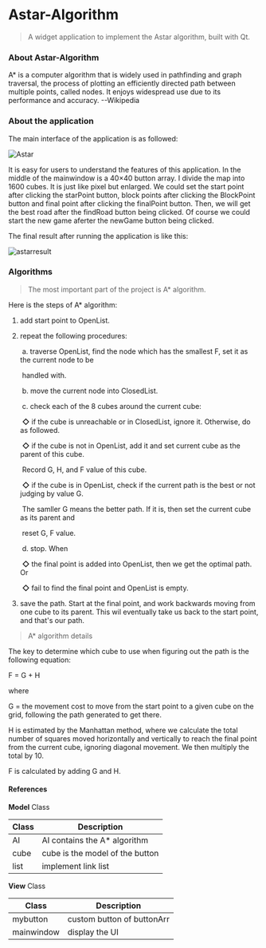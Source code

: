 # Astar-Algorithm

> A widget application to implement the Astar algorithm, built with Qt.



### About Astar-Algorithm

A* is a computer algorithm that is widely used in pathfinding and graph traversal, the process of plotting an efficiently directed path between multiple points, called nodes. It enjoys widespread use due to its performance and accuracy.  --Wikipedia

### About the application

The main interface of the application is as followed:

![Astar](/home/kyriewei/图片/Astar.png)

It is easy for users to understand the features of this application. In the middle of the mainwindow is a 40×40 button array. I divide the map into 1600 cubes. It is just like pixel but enlarged. We could set the start point after clicking the starPoint button, block points after clicking the BlockPoint button and final point after clicking the finalPoint button. Then, we will get the best road after the findRoad button being clicked. Of course we could start the new game aferter the newGame button being clicked.

The final result after running the  application is like this:

![astarresult](/home/kyriewei/图片/astarresult.png)



### Algorithms

> The most important part of the project  is A* algorithm.

Here is the steps of A* algorithm:

1. add start point to OpenList.

2. repeat the following procedures:

   ​	a.  traverse OpenList, find the node which has the smallest F, set it as the current node to be 					 		   

   ​	     handled with.

   ​	b.  move the current node into ClosedList.

   ​	c.   check each of the 8 cubes around the current cube:

   ​		**◇**    if the cube is unreachable  or in ClosedList, ignore it. Otherwise, do as followed.

   ​		**◇**    if the cube is not in OpenList, add it and set  current cube as the parent of this cube.

   ​			Record G, H, and F value of this cube.

   ​		**◇**    if the cube is in OpenList, check if the current path is the best or not judging by value G. 

   ​			The samller G means the better path. If it is, then set the current cube as its parent and 		 

   ​			reset G, F value.

   ​	d.   stop. When

   ​		**◇**    the final point is added into  OpenList, then we get the optimal path. Or

   ​		**◇**  	fail to find the final point and OpenList is empty. 

3. save the path. Start at the final point, and work backwards moving from one cube to its parent. This wil eventually take us back to the start point, and that's our path.

> A* algorithm details		

The key to determine which cube to use when figuring out the path is the following equation:

F = G + H

where

G = the movement cost to move from the start point to a given cube on the grid, following the path generated to get there.

H is estimated by the Manhattan method, where we calculate the total number of squares moved horizontally and vertically to reach the final point from the current cube, ignoring diagonal movement. We then multiply the total by 10. 

F is calculated by adding G and H.

#### References

**Model** Class

| Class | Description                     |
| ----- | ------------------------------- |
| AI    | AI contains the A* algorithm    |
| cube  | cube is the model of the button |
| list  | implement link list             |

**View**  Class

| Class      | Description                |
| ---------- | -------------------------- |
| mybutton   | custom button of buttonArr |
| mainwindow | display the UI             |




